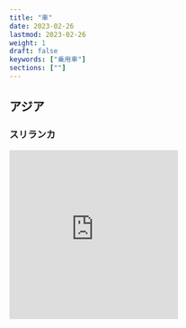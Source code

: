 ```yaml
---
title: "車"
date: 2023-02-26
lastmod: 2023-02-26
weight: 1
draft: false
keywords: ["乗用車"]
sections: [""]
---
```


## アジア
### スリランカ
<div class="googlemap-if">
<iframe src="https://www.google.com/maps/embed?pb=!4v1677398099329!6m8!1m7!1srP9ZtRLLZ4lUhvwv2suLzA!2m2!1d6.933738790031139!2d79.85986548632016!3f296.0994965816216!4f-7.382772223091422!5f3.174807433806582" width="300" height="300" style="border:0;" allowfullscreen="" loading="lazy" referrerpolicy="no-referrer-when-downgrade"></iframe>
</div>